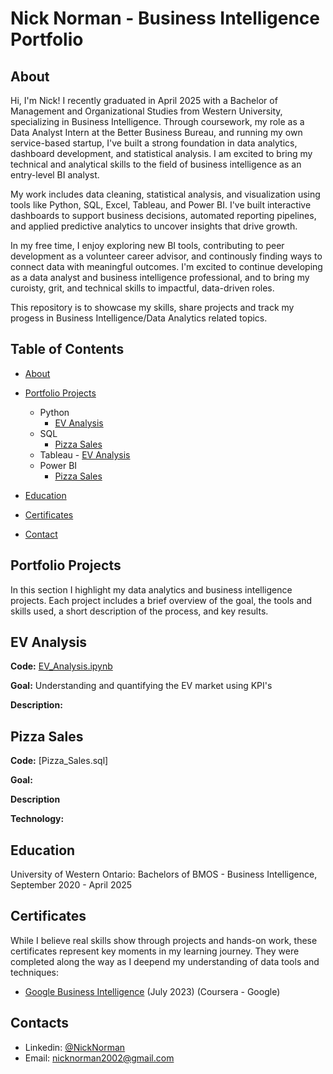 # Nick Norman - Business Intelligence Portfolio
## About

Hi, I'm Nick! I recently graduated in April 2025 with a Bachelor of Management and Organizational Studies from Western University, specializing in Business Intelligence. Through coursework, my role as a Data Analyst Intern at the Better Business Bureau, and running my own service-based startup, I've built a strong foundation in data analytics, dashboard development, and statistical analysis. I am excited to bring my technical and analytical skills to the field of business intelligence as an entry-level BI analyst. 

My work includes data cleaning, statistical analysis, and visualization using tools like Python, SQL, Excel, Tableau, and Power BI. I've built interactive dashboards to support business decisions, automated reporting pipelines, and applied predictive analytics to uncover insights that drive growth. 

In my free time, I enjoy exploring new BI tools, contributing to peer development as a volunteer career advisor, and continously finding ways to connect data with meaningful outcomes. I'm excited to continue developing as a data analyst and business intelligence professional, and to bring my curoisty, grit, and technical skills to impactful, data-driven roles. 

This repository is to showcase my skills, share projects and track my progess in Business Intelligence/Data Analytics related topics. 

## Table of Contents

- [About](#About)

- [Portfolio Projects](#portfolio-projects)

    - Python
        - [EV Analysis](#ev-analysis)
    - SQL
        - [Pizza Sales](#pizza-sales)
    - Tableau
          - [EV Analysis](#ev-analysis)
    - Power BI
        - [Pizza Sales](#pizza-sales)
 
- [Education](#education)

- [Certificates](#certificates)

- [Contact](#contact)


## Portfolio Projects

In this section I highlight my data analytics and business intelligence projects. Each project includes a brief overview of the goal, the tools and skills used, a short description of the process, and key results. 

## EV Analysis

**Code:** [EV_Analysis.ipynb](./EV_Analysis.ipynb)

**Goal:** Understanding and quantifying the EV market using KPI's

**Description:** 

## Pizza Sales

**Code:** [Pizza_Sales.sql]

**Goal:**

**Description**

**Technology:**


## Education

University of Western Ontario: Bachelors of BMOS - Business Intelligence, September 2020 - April 2025


## Certificates

While I believe real skills show through projects and hands-on work, these certificates represent key moments in my learning journey. They were completed along the way as I deepend my understanding of data tools and techniques: 

- [Google Business Intelligence](https://coursera.org/share/22cefa62273fe181526ee69f755c0485) (July 2023) (Coursera - Google)


## Contacts

- Linkedin: [@NickNorman](www.linkedin.com/in/nicknorman1)
- Email: [nicknorman2002@gmail.com](mailto:nicknorman2002@gmail.com)
